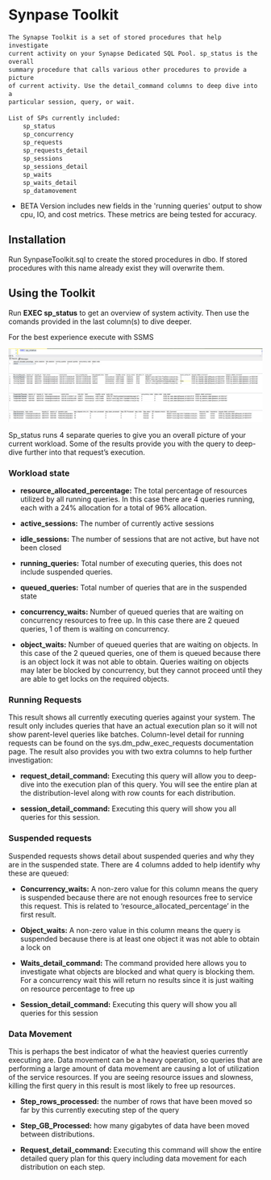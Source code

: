 # Synpase Toolkit

	The Synapse Toolkit is a set of stored procedures that help investigate
	current activity on your Synapse Dedicated SQL Pool. sp_status is the overall
	summary procedure that calls various other procedures to provide a picture
	of current activity. Use the detail_command columns to deep dive into a 
	particular session, query, or wait. 
	
	List of SPs currently included:
		sp_status
		sp_concurrency
		sp_requests
		sp_requests_detail
		sp_sessions
		sp_sessions_detail
		sp_waits
		sp_waits_detail
		sp_datamovement

- BETA Version includes new fields in the 'running queries' output to show cpu, IO, and cost metrics. These metrics are being tested for accuracy. 
    
## Installation

Run SynpaseToolkit.sql to create the stored procedures in dbo. If stored procedures with this name already exist they will overwrite them. 

## Using the Toolkit

Run **EXEC sp_status** to get an overview of system activity. Then use the comands provided in the last column(s) to dive deeper.

For the best experience execute with SSMS

![sp_status_screenshot](/Collateral/Screenshots/SynapseToolkit/sp_status_screenshot.png)

Sp_status runs 4 separate queries to give you an overall picture of your current workload. Some of the results provide you with the query to deep-dive further into that request’s execution.
	
### Workload state

* **resource_allocated_percentage:** The total percentage of resources utilized by all running queries. In this case there are 4 queries running, each with a 24% allocation for a total of 96% allocation. 

* **active_sessions:** The number of currently active sessions

* **idle_sessions:** The number of sessions that are not active, but have not been closed

* **running_queries:** Total number of executing queries, this does not include suspended queries. 

* **queued_queries:** Total number of queries that are in the suspended state

* **concurrency_waits:** Number of queued queries that are waiting on concurrency resources to free up. In this case there are 2 queued queries, 1 of them is waiting on concurrency. 

* **object_waits:** Number of queued queries that are waiting on objects. In this case of the 2 queued queries, one of them is queued because there is an object lock it was not able to obtain. Queries waiting on objects may later be blocked by concurrency, but they cannot proceed until they are able to get locks on the required objects. 
	
### Running Requests

This result shows all currently executing queries against your system. The result only includes queries that have an actual execution plan so it will not show parent-level queries like batches. Column-level detail for running requests can be found on the sys.dm_pdw_exec_requests documentation page. The result also provides you with two extra columns to help further investigation: 

* **request_detail_command:** Executing this query will allow you to deep-dive into the execution plan of this query. You will see the entire plan at the distribution-level along with row counts for each distribution. 
	
* **session_detail_command:** Executing this query will show you all queries for this session. 

### Suspended requests

Suspended requests shows detail about suspended queries and why they are in the suspended state. There are 4 columns added to help identify why these are queued:

* **Concurrency_waits:** A non-zero value for this column means the query is suspended because there are not enough resources free to service this request. This is related to ‘resource_allocated_percentage’ in the first result. 

* **Object_waits:** A non-zero value in this column means the query is suspended because there is at least one object it was not able to obtain a lock on

* **Waits_detail_command:** The command provided here allows you to investigate what objects are blocked and what query is blocking them. For a concurrency wait this will return no results since it is just waiting on resource percentage to free up

* **Session_detail_command:** Executing this query will show you all queries for this session

### Data Movement
This is perhaps the best indicator of what the heaviest queries currently executing are. Data movement can be a heavy operation, so queries that are performing a large amount of data movement are causing a lot of utilization of the service resources. If you are seeing resource issues and slowness, killing the first query in this result is most likely to free up resources. 

* **Step_rows_processed:** the number of rows that have been moved so far by this currently executing step of the query

* **Step_GB_Processed:** how many gigabytes of data have been moved between distributions. 

* **Request_detail_command:** Executing this command will show the entire detailed query plan for this query including data movement for each distribution on each step. 
